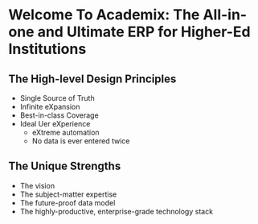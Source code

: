 # Welcome To Academix: The All-in-one and Ultimate ERP for Higher-Ed Institutions

## The High-level Design Principles
- Single Source of Truth
- Infinite eXpansion
- Best-in-class Coverage
- Ideal Uer eXperience
  - eXtreme automation
  - No data is ever entered twice

## The Unique Strengths
- The vision
- The subject-matter expertise
- The future-proof data model
- The highly-productive, enterprise-grade technology stack
